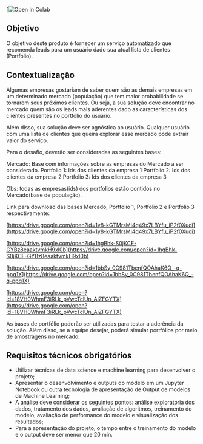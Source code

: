 [![Open In Colab](https://colab.research.google.com/drive/1xhouMuqrRZWZEweikTl7XTDYTaZRDIM9)

## Objetivo

O objetivo deste produto é fornecer um serviço automatizado que recomenda leads para um usuário dado sua atual lista de clientes (Portfólio).
 
## Contextualização

Algumas empresas gostariam de saber quem são as demais empresas em um determinado mercado (população) que tem maior probabilidade se tornarem seus próximos clientes. Ou seja, a sua solução deve encontrar no mercado quem são os leads mais aderentes dado as características dos clientes presentes no portfólio do usuário.

Além disso, sua solução deve ser agnóstica ao usuário. Qualquer usuário com uma lista de clientes que queira explorar esse mercado pode extrair valor do serviço.       

Para o desafio, deverão ser consideradas as seguintes bases:

Mercado: Base com informações sobre as empresas do Mercado a ser considerado. 
Portfolio 1: Ids dos clientes da empresa 1
Portfolio 2: Ids dos clientes da empresa 2
Portfolio 3: Ids dos clientes da empresa 3 

Obs: todas as empresas(ids) dos portfolios estão contidos no Mercado(base de população). 

Link para download das bases Mercado, Portfolio 1, Portfolio 2 e Portfolio 3 respectivamente: 

[https://drive.google.com/open?id=1y8-kGTMrsMi4q49x7LBYfu_iP2f0Xudi](https://drive.google.com/open?id=1y8-kGTMrsMi4q49x7LBYfu_iP2f0Xudi)

[https://drive.google.com/open?id=1hgBhk-S0jKCF-GYBz8eaaktvmkH9xI0b](https://drive.google.com/open?id=1hgBhk-S0jKCF-GYBz8eaaktvmkH9xI0b)

[https://drive.google.com/open?id=1bbSy_0C981TbenfQOAhaK6Q_-q-ppq1X](https://drive.google.com/open?id=1bbSy_0C981TbenfQOAhaK6Q_-q-ppq1X)

[https://drive.google.com/open?id=18VH0WhmF3iRLk_pVwcTclUn_AiZFGYTX](https://drive.google.com/open?id=18VH0WhmF3iRLk_pVwcTclUn_AiZFGYTX)

As bases de portfólio poderão ser utilizadas para testar a aderência da solução. Além disso, se a equipe desejar, poderá simular portfólios por meio de amostragens no mercado. 

## Requisitos técnicos obrigatórios

-  Utilizar técnicas de data science e machine learning para desenvolver o projeto;
-  Apresentar o desenvolvimento e outputs do modelo em um Jupyter Notebook ou outra tecnologia de apresentação de Output de modelos de Machine Learning;
-  A análise deve considerar os seguintes pontos: análise exploratória dos dados, tratamento dos dados, avaliação de algoritmos, treinamento do modelo, avaliação de performance do modelo e visualização dos resultados; 
-  Para a apresentação do projeto, o tempo entre o treinamento do modelo e o output deve ser menor que 20 min. 
